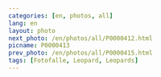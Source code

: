 ```yaml
---
categories: [en, photos, all]
lang: en
layout: photo
next_photo: /en/photos/all/P0000412.html
picname: P0000413
prev_photo: /en/photos/all/P0000415.html
tags: [Fotofalle, Leopard, Leopards]
---
```

